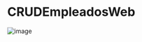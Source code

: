 # CRUDEmpleadosWeb
![image](https://user-images.githubusercontent.com/87764960/200577870-d85d4085-fff1-4917-a264-cedfea570b17.png)
